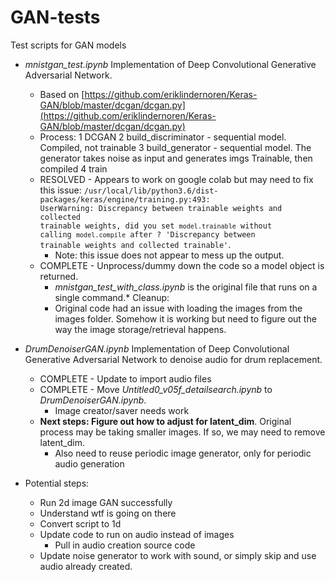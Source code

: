 # GAN-tests
Test scripts for GAN models

* *mnistgan_test.ipynb* Implementation of Deep Convolutional Generative Adversarial Network.
	* Based on [https://github.com/eriklindernoren/Keras-GAN/blob/master/dcgan/dcgan.py](https://github.com/eriklindernoren/Keras-GAN/blob/master/dcgan/dcgan.py)
	* Process:
		1 DCGAN
		2 build_discriminator - sequential model. Compiled, not trainable
		3 build_generator - sequential model. The generator takes noise as input and generates imgs  Trainable, then compiled
		4 train
	* RESOLVED - Appears to work on google colab but may need to fix this issue: <code>/usr/local/lib/python3.6/dist-packages/keras/engine/training.py:493: UserWarning: Discrepancy between trainable weights and collected trainable weights, did you set `model.trainable` without calling `model.compile` after ?
  'Discrepancy between trainable weights and collected trainable'</code>.
		* Note: this issue does not appear to mess up the output.
	* COMPLETE - Unprocess/dummy down the code so a model object is returned.  
		* *mnistgan_test_with_class.ipynb* is the original file that runs on a single command.* Cleanup:
		* Original code had an issue with loading the images from the images folder.  Somehow it is working but need to figure out the way the image storage/retrieval happens. 

* *DrumDenoiserGAN.ipynb* Implementation of Deep Convolutional Generative Adversarial Network to denoise audio for drum replacement.
	* COMPLETE - Update to import audio files
	* COMPLETE - Move *Untitled0_v05f_detailsearch.ipynb* to *DrumDenoiserGAN.ipynb*.
		* Image creator/saver needs work
	* **Next steps: Figure out how to adjust for latent_dim**. Original process may be taking smaller images. If so, we may need to remove latent_dim.
		* Also need to reuse periodic image generator, only for periodic audio generation

	
* Potential steps:
	* Run 2d image GAN successfully
	* Understand wtf is going on there
	* Convert script to 1d
	* Update code to run on audio instead of images
		* Pull in audio creation source code
	* Update noise generator to work with sound, or simply skip and use audio already created.
	